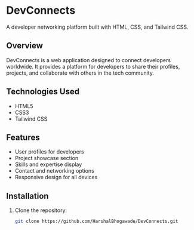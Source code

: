 # DevConnects

A developer networking platform built with HTML, CSS, and Tailwind CSS.

## Overview

DevConnects is a web application designed to connect developers worldwide. It provides a platform for developers to share their profiles, projects, and collaborate with others in the tech community.

## Technologies Used

- HTML5
- CSS3
- Tailwind CSS

## Features

- User profiles for developers
- Project showcase section
- Skills and expertise display
- Contact and networking options
- Responsive design for all devices

## Installation

1. Clone the repository:
   ```bash
   git clone https://github.com/HarshalBhogawade/DevConnects.git
